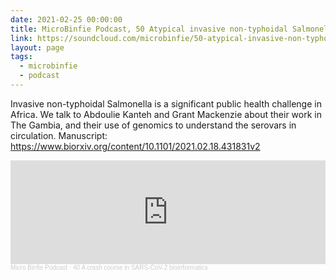 ```yaml
---
date: 2021-02-25 00:00:00
title: MicroBinfie Podcast, 50 Atypical invasive non-typhoidal Salmonella in The Gambia
link: https://soundcloud.com/microbinfie/50-atypical-invasive-non-typhoidal-salmonella-in-the-gambia
layout: page
tags:
  - microbinfie
  - podcast
---
```

Invasive non-typhoidal Salmonella is a significant public health
challenge in Africa. We talk to Abdoulie Kanteh and Grant Mackenzie
about their work in The Gambia, and their use of genomics to
understand the serovars in circulation.  Manuscript:
https://www.biorxiv.org/content/10.1101/2021.02.18.431831v2

<iframe width="100%" height="166" scrolling="no" frameborder="no" allow="autoplay" src="https://w.soundcloud.com/player/?url=https%3A//api.soundcloud.com/tracks/911314330&color=%23ff5500&auto_play=false&hide_related=false&show_comments=true&show_user=true&show_reposts=false&show_teaser=false"></iframe><div style="font-size: 10px; color: #cccccc;line-break: anywhere;word-break: normal;overflow: hidden;white-space: nowrap;text-overflow: ellipsis; font-family: Interstate,Lucida Grande,Lucida Sans Unicode,Lucida Sans,Garuda,Verdana,Tahoma,sans-serif;font-weight: 100;"><a href="https://soundcloud.com/microbinfie" title="Micro Binfie Podcast" target="_blank" style="color: #cccccc; text-decoration: none;">Micro Binfie Podcast</a> · <a href="https://soundcloud.com/microbinfie/40-a-crash-course-in-sars-cov-2-bioinformatics" title="50 Atypical invasive non-typhoidal Salmonella in The Gambia" target="_blank" style="color: #cccccc; text-decoration: none;">40 A crash course in SARS-CoV-2 bioinformatics</a></div>
